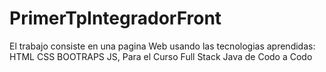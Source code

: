 # PrimerTpIntegradorFront

El trabajo consiste en una pagina Web usando las tecnologias aprendidas: HTML CSS BOOTRAPS JS, Para el Curso Full Stack Java de Codo a Codo
